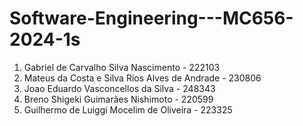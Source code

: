 # Software-Engineering---MC656-2024-1s

1. Gabriel de Carvalho Silva Nascimento - 222103
2. Mateus da Costa e Silva Rios Alves de Andrade - 230806
3. Joao Eduardo Vasconcellos da Silva - 248343
4. Breno Shigeki Guimarães Nishimoto - 220599
5. Guilhermo de Luiggi Mocelim de Oliveira - 223325